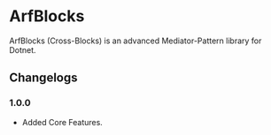# ArfBlocks

ArfBlocks (Cross-Blocks) is an advanced Mediator-Pattern library for Dotnet.

## Changelogs

### 1.0.0

- Added Core Features.
